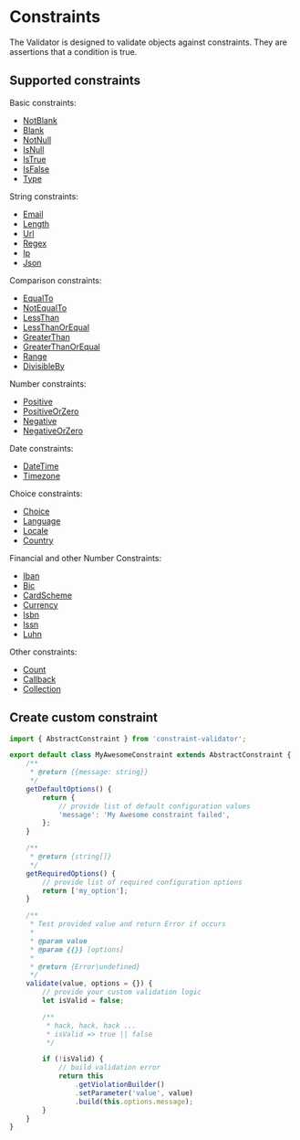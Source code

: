 # Constraints
The Validator is designed to validate objects against constraints. They are assertions that a condition is true.

## Supported constraints
Basic constraints:
- [NotBlank](./Constraints/NotBlank.md)
- [Blank](./Constraints/Blank.md)
- [NotNull](./Constraints/NotNull.md)
- [IsNull](./Constraints/IsNull.md)
- [IsTrue](./Constraints/IsTrue.md)
- [IsFalse](./Constraints/IsFalse.md)
- [Type](./Constraints/Type.md)

String constraints:
- [Email](./Constraints/Email.md)
- [Length](./Constraints/Length.md)
- [Url](./Constraints/Url.md)
- [Regex](./Constraints/Regex.md)
- [Ip](./Constraints/Ip.md)
- [Json](./Constraints/Json.md)

Comparison constraints:
- [EqualTo](./Constraints/EqualTo.md)
- [NotEqualTo](./Constraints/NotEqualTo.md)
- [LessThan](./Constraints/LessThan.md)
- [LessThanOrEqual](./Constraints/LessThanOrEqual.md)
- [GreaterThan](./Constraints/GreaterThan.md)
- [GreaterThanOrEqual](./Constraints/GreaterThanOrEqual.md)
- [Range](./Constraints/Range.md)
- [DivisibleBy](./Constraints/DivisibleBy.md)

Number constraints:
- [Positive](./Constraints/Positive.md)
- [PositiveOrZero](./Constraints/PositiveOrZero.md)
- [Negative](./Constraints/Negative.md)
- [NegativeOrZero](./NegativeOrZero.md)

Date constraints:
- [DateTime](./Constraints/DateTime.md)
- [Timezone](./Constraints/Timezone.md)

Choice constraints:
- [Choice](./Constraints/Choice.md)
- [Language](./Constraints/Language.md)
- [Locale](./Constraints/Locale.md)
- [Country](./Constraints/Country.md)

Financial and other Number Constraints:
- [Iban](./Constraints/Iban.md)
- [Bic](./Constraints/Bic.md)
- [CardScheme](./Constraints/CardScheme.md)
- [Currency](./Constraints/Currency.md)
- [Isbn](./Constraints/Isbn.md)
- [Issn](./Constraints/Issn.md)
- [Luhn](./Constraints/Luhn.md)

Other constraints:
- [Count](./Constraints/Count.md)
- [Callback](./Constraints/Callback.md)
- [Collection](./Constraints/Collection.md)

## Create custom constraint

```javascript
import { AbstractConstraint } from 'constraint-validator';

export default class MyAwesomeConstraint extends AbstractConstraint {
    /**
     * @return {{message: string}}
     */
    getDefaultOptions() {
        return {
            // provide list of default configuration values
            'message': 'My Awesome constraint failed',
        };
    }

    /**
     * @return {string[]}
     */
    getRequiredOptions() {
        // provide list of required configuration options
        return ['my_option'];
    }

    /**
     * Test provided value and return Error if occurs
     *
     * @param value
     * @param {{}} [options]
     *
     * @return {Error|undefined}
     */
    validate(value, options = {}) {
        // provide your custom validation logic
        let isValid = false;

        /** 
         * hack, hack, hack ...
         * isValid => true || false 
         */

        if (!isValid) {
            // build validation error
            return this
                .getViolationBuilder()
                .setParameter('value', value)
                .build(this.options.message);
        }
    }
}
```

